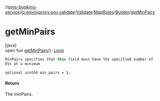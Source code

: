 //[pms-booking-service](../../../../../index.md)/[io.envoyproxy.pgv.validate](../../../index.md)/[Validate](../../index.md)/[MapRules](../index.md)/[Builder](index.md)/[getMinPairs](get-min-pairs.md)

# getMinPairs

[java]\
open fun [getMinPairs](get-min-pairs.md)(): [Long](https://kotlinlang.org/api/core/kotlin-stdlib/kotlin/-long/index.html)

```kotlin
MinPairs specifies that this field must have the specified number of
KVs at a minimum

```
`optional uint64 min_pairs = 1;`

#### Return

The minPairs.